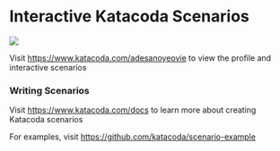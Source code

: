 # Interactive Katacoda Scenarios

[![](http://shields.katacoda.com/katacoda/adesanoyeovie/count.svg)](https://www.katacoda.com/adesanoyeovie "Get your profile on Katacoda.com")

Visit https://www.katacoda.com/adesanoyeovie to view the profile and interactive scenarios

### Writing Scenarios
Visit https://www.katacoda.com/docs to learn more about creating Katacoda scenarios

For examples, visit https://github.com/katacoda/scenario-example
